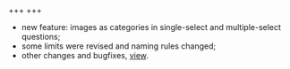 +++
+++

- new feature: images as categories in single-select and multiple-select questions;
- some limits were revised and naming rules changed;
- other changes and bugfixes, [view](/release-notes/version-22-09).
